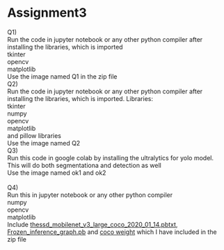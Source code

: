 # Assignment3

Q1)<br /> 
Run the code in jupyter notebook or any other python compiler after installing the libraries, which is imported <br /> 
tkinter<br /> 
opencv<br /> 
matplotlib<br /> 
Use the image named Q1 in the zip file
<br /> 
Q2) <br /> 
Run the code in jupyter notebook or any other python compiler after installing the libraries, which is imported. 
Libraries:<br /> 
tkinter<br /> 
numpy<br /> 
opencv<br /> 
matplotlib<br /> 
and pillow libraries<br /> 
Use the image named Q2
<br /> 
Q3)<br /> 
Run this code in google colab by installing the ultralytics for yolo model.<br /> 
This will do both segmentationa and detection as well<br /> 
Use the image named ok1 and ok2<br /> 
<br /> 
Q4)
<br /> 
Run this in jupyter notebook or any other python compiler<br />
numpy<br />
opencv<br />
matplotlib<br />
Include [thessd_mobilenet_v3_large_coco_2020_01_14.pbtxt](https://drive.google.com/file/d/1HtE2AtH05bJYXFqtKf93Sp9RoQ8qdOvb/view?usp=sharing), [Frozen_inference_graph.pb](https://drive.google.com/file/d/117_OkG6ZhCN1ou88cwK4S4Uld7KwfXNY/view?usp=drive_link) and [coco weight](https://drive.google.com/file/d/1yWgZLZdpUstGEWgp--O-nflTi0zwQGmf/view?usp=drive_link) which I have included in the zip file

